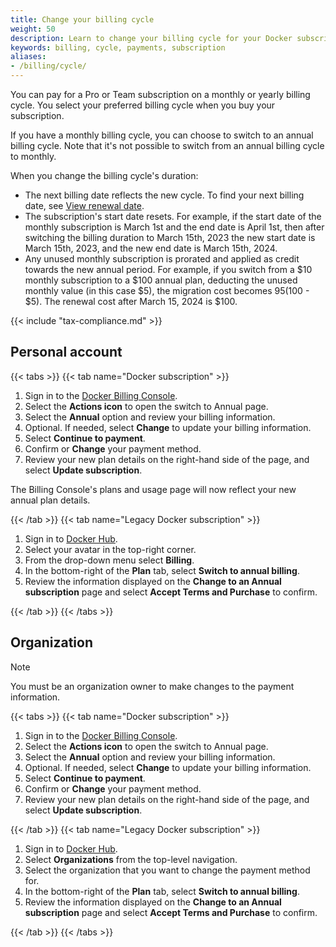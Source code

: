 ```yaml
---
title: Change your billing cycle
weight: 50
description: Learn to change your billing cycle for your Docker subscription
keywords: billing, cycle, payments, subscription
aliases:
- /billing/cycle/
---
```


You can pay for a Pro or Team subscription on a monthly or yearly billing cycle. You select your preferred billing cycle when you buy your subscription.

If you have a monthly billing cycle, you can choose to switch to an annual billing cycle. Note that it's not possible to switch from an annual billing cycle to monthly.

When you change the billing cycle's duration:

- The next billing date reflects the new cycle. To find your next billing date, see [View renewal date](history.md#view-renewal-date).
- The subscription's start date resets. For example, if the start date of the monthly subscription is March 1st and the end date is April 1st, then after switching the billing duration to March 15th, 2023 the new start date is March 15th, 2023, and the new end date is March 15th, 2024.
- Any unused monthly subscription is prorated and applied as credit towards the new annual period. For example, if you switch from a $10 monthly subscription to a $100 annual plan, deducting the unused monthly value (in this case $5), the migration cost becomes $95 ($100 - $5). The renewal cost after March 15, 2024 is $100.

{{< include "tax-compliance.md" >}}

## Personal account

{{< tabs >}}
{{< tab name="Docker subscription" >}}

1. Sign in to the [Docker Billing Console](https://app.docker.com/billing).
2. Select the **Actions icon** to open the switch to Annual page.
3. Select the **Annual** option and review your billing information.
4. Optional. If needed, select **Change** to update your billing information.
5. Select **Continue to payment**.
6. Confirm or **Change** your payment method.
7. Review your new plan details on the right-hand side of the page, and select **Update subscription**.

The Billing Console's plans and usage page will now reflect your new annual plan details.

{{< /tab >}}
{{< tab name="Legacy Docker subscription" >}}

1. Sign in to [Docker Hub](https://hub.docker.com).
2. Select your avatar in the top-right corner.
3. From the drop-down menu select **Billing**.
4. In the bottom-right of the **Plan** tab, select **Switch to annual billing**.
5. Review the information displayed on the **Change to an Annual subscription** page and select **Accept Terms and Purchase** to confirm.

{{< /tab >}}
{{< /tabs >}}

## Organization

> [!NOTE]
>
> You must be an organization owner to make changes to the payment information.

{{< tabs >}}
{{< tab name="Docker subscription" >}}

1. Sign in to the [Docker Billing Console](https://app.docker.com/billing).
2. Select the **Actions icon** to open the switch to Annual page.
3. Select the **Annual** option and review your billing information.
4. Optional. If needed, select **Change** to update your billing information.
5. Select **Continue to payment**.
6. Confirm or **Change** your payment method.
7. Review your new plan details on the right-hand side of the page, and select **Update subscription**.

{{< /tab >}}
{{< tab name="Legacy Docker subscription" >}}

1. Sign in to [Docker Hub](https://hub.docker.com).
2. Select **Organizations** from the top-level navigation.
2. Select the organization that you want to change the payment method for.
3. In the bottom-right of the **Plan** tab, select **Switch to annual billing**.
4. Review the information displayed on the **Change to an Annual subscription** page and select **Accept Terms and Purchase** to confirm.

{{< /tab >}}
{{< /tabs >}}